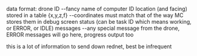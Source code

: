 data format:
	drone ID --fancy name of computer ID
	location (and facing) stored in a table {x,y,z,f} --coordinates must match that of the way MC stores them in debug screen
	status (can be task ID which means working, or ERROR, or IDLE)
	messages --any special message from the drone, ERROR messages will go here, progress output too
	
this is a lot of information to send down rednet, best be infrequent